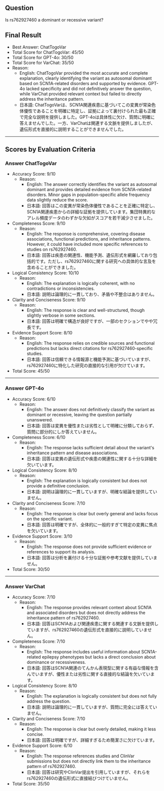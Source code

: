## Question

Is rs762927460 a dominant or recessive variant?

## Final Result

- Best Answer: ChatTogoVar
- Total Score for ChatTogoVar: 45/50
- Total Score for GPT-4o: 30/50
- Total Score for VarChat: 35/50
- Reason:
  - English: ChatTogoVar provided the most accurate and complete explanation, clearly identifying the variant as autosomal dominant based on SCN1A-related disorders and supported by evidence. GPT-4o lacked specificity and did not definitively answer the question, while VarChat provided relevant context but failed to directly address the inheritance pattern.
  - 日本語: ChatTogoVarは、SCN1A関連疾患に基づいてこの変異が常染色体優性であることを明確に特定し、証拠によって裏付けられた最も正確で完全な説明を提供しました。GPT-4oは具体性に欠け、質問に明確に答えませんでした。一方、VarChatは関連する文脈を提供しましたが、遺伝形式を直接的に説明することができませんでした。

---

## Scores by Evaluation Criteria

### Answer ChatTogoVar
- Accuracy Score: 9/10
  - Reason: 
    - English: The answer correctly identifies the variant as autosomal dominant and provides detailed evidence from SCN1A-related disorders. Minor gaps in population-specific allele frequency data slightly reduce the score.
    - 日本語: 回答はこの変異が常染色体優性であることを正確に特定し、SCN1A関連疾患からの詳細な証拠を提供しています。集団特異的なアレル頻度データのわずかな欠如がスコアを若干減少させました。
- Completeness Score: 9/10
  - Reason: 
    - English: The response is comprehensive, covering disease associations, functional predictions, and inheritance patterns. However, it could have included more specific references to studies on rs762927460.
    - 日本語: 回答は疾患の関連性、機能予測、遺伝形式を網羅しており包括的です。ただし、rs762927460に関する研究への具体的な言及を含めることができました。
- Logical Consistency Score: 10/10
  - Reason: 
    - English: The explanation is logically coherent, with no contradictions or inconsistencies.
    - 日本語: 説明は論理的に一貫しており、矛盾や不整合はありません。
- Clarity and Conciseness Score: 9/10
  - Reason: 
    - English: The response is clear and well-structured, though slightly verbose in some sections.
    - 日本語: 回答は明確で構造が良好ですが、一部のセクションでやや冗長です。
- Evidence Support Score: 8/10
  - Reason: 
    - English: The response relies on credible sources and functional predictions but lacks direct citations for rs762927460-specific studies.
    - 日本語: 回答は信頼できる情報源と機能予測に基づいていますが、rs762927460に特化した研究の直接的な引用が欠けています。
- Total Score: 45/50

---

### Answer GPT-4o
- Accuracy Score: 6/10
  - Reason: 
    - English: The answer does not definitively classify the variant as dominant or recessive, leaving the question partially unanswered.
    - 日本語: 回答は変異を優性または劣性として明確に分類しておらず、質問に部分的にしか答えていません。
- Completeness Score: 6/10
  - Reason: 
    - English: The response lacks sufficient detail about the variant's inheritance pattern and disease associations.
    - 日本語: 回答は変異の遺伝形式や疾患の関連性に関する十分な詳細を欠いています。
- Logical Consistency Score: 8/10
  - Reason: 
    - English: The explanation is logically consistent but does not provide a definitive conclusion.
    - 日本語: 説明は論理的に一貫していますが、明確な結論を提供していません。
- Clarity and Conciseness Score: 7/10
  - Reason: 
    - English: The response is clear but overly general and lacks focus on the specific variant.
    - 日本語: 回答は明確ですが、全体的に一般的すぎて特定の変異に焦点を欠いています。
- Evidence Support Score: 3/10
  - Reason: 
    - English: The response does not provide sufficient evidence or references to support its analysis.
    - 日本語: 回答は分析を裏付ける十分な証拠や参考文献を提供していません。
- Total Score: 30/50

---

### Answer VarChat
- Accuracy Score: 7/10
  - Reason: 
    - English: The response provides relevant context about SCN1A and associated disorders but does not directly address the inheritance pattern of rs762927460.
    - 日本語: 回答はSCN1Aおよび関連疾患に関する関連する文脈を提供していますが、rs762927460の遺伝形式を直接的に説明していません。
- Completeness Score: 7/10
  - Reason: 
    - English: The response includes useful information about SCN1A-related epilepsy phenotypes but lacks a direct conclusion about dominance or recessiveness.
    - 日本語: 回答はSCN1A関連のてんかん表現型に関する有益な情報を含んでいますが、優性または劣性に関する直接的な結論を欠いています。
- Logical Consistency Score: 8/10
  - Reason: 
    - English: The explanation is logically consistent but does not fully address the question.
    - 日本語: 説明は論理的に一貫していますが、質問に完全には答えていません。
- Clarity and Conciseness Score: 7/10
  - Reason: 
    - English: The response is clear but overly detailed, making it less concise.
    - 日本語: 回答は明確ですが、詳細すぎるため簡潔さに欠けています。
- Evidence Support Score: 6/10
  - Reason: 
    - English: The response references studies and ClinVar submissions but does not directly link them to the inheritance pattern of rs762927460.
    - 日本語: 回答は研究やClinVar提出を引用していますが、それらをrs762927460の遺伝形式に直接結びつけていません。
- Total Score: 35/50